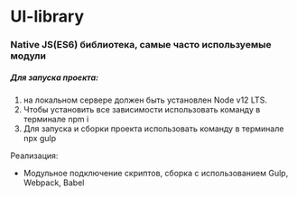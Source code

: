 # UI-library

### Native JS(ES6) библиотека, самые часто используемые модули  
 
##### Для запуска проекта:
1. на локальном сервере должен быть установлен  Node v12 LTS.
2. Чтобы установить все зависимости использовать команду   в терминале npm i
3. Для запуска и сборки проекта использовать команду в терминале npx gulp

Реализация:

* Модульное подключение скриптов, сборка с использованием Gulp, Webpack, Babel
